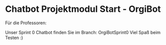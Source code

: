 # Chatbot Projektmodul Start - OrgiBot

Für die Professoren: 

Unser Sprint 0 Chatbot finden Sie im Branch: OrgiBotSprint0 
Viel Spaß beim Testen :) 

